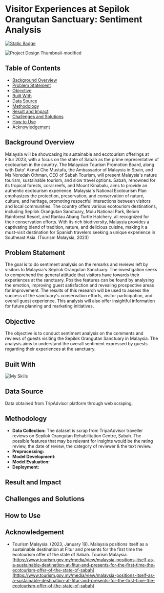 # Visitor Experiences at Sepilok Orangutan Sanctuary: Sentiment Analysis

[![Static Badge](https://img.shields.io/badge/Back_to_Portfolio_Page-red?style=for-the-badge&logo=github&labelColor=black)](https://izzad2413.github.io/nazmirulizzadnassir.github.io/)

![Project Design Thumbnail-modified](https://github.com/user-attachments/assets/d212530f-8549-4570-9a8a-b30e7a00749b)

## Table of Contents 

- [Background Overview](#background-overview)
- [Problem Statement](#problem-statement)
- [Objective](#objective)
- [Built With](#built-with)
- [Data Source](#data-source)
- [Methodology](#methodology)
- [Result and Impact](#result-and-impact)
- [Challenges and Solutions](#challenges-and-solutions)
- [How to Use](#how-to-use)
- [Acknowledgement](#acknowledgement)

## Background Overview

Malaysia will be showcasing its sustainable and ecotourism offerings at Fitur 2023, with a focus on the state of Sabah as the prime representative of ecotourism in the country. The Malaysian Tourism Promotion Board, along with Dato' Akmal Che Mustafa, the Ambassador of Malaysia in Spain, and Ms Noredah Othman, CEO of Sabah Tourism, will present Malaysia's nature tourism, sustainable tourism, and slow travel options. Sabah, renowned for its tropical forests, coral reefs, and Mount Kinabalu, aims to provide an authentic ecotourism experience. Malaysia's National Ecotourism Plan emphasizes the protection, preservation, and conservation of nature, culture, and heritage, promoting respectful interactions between visitors and local communities. The country offers various ecotourism destinations, including Sepilok Orangutan Sanctuary, Mulu National Park, Belum Rainforest Resort, and Rantau Abang Turtle Hatchery, all recognized for their conservation efforts. With its rich biodiversity, Malaysia provides a captivating blend of tradition, nature, and delicious cuisine, making it a must-visit destination for Spanish travelers seeking a unique experience in Southeast Asia. (Tourism Malaysia, 2023)

## Problem Statement

The goal is to do sentiment analysis on the remarks and reviews left by visitors to Malaysia's Sepilok Orangutan Sanctuary. The investigation seeks to comprehend the general attitude that visitors have towards their experiences at the sanctuary. Positive features can be found by analysing the emotion, improving guest satisfaction and revealing prospective areas for improvement. The results of this research will be used to assess the success of the sanctuary's conservation efforts, visitor participation, and overall guest experience. This analysis will also offer insightful information for future planning and marketing initiatives.

## Objective

The objective is to conduct sentiment analysis on the comments and reviews of guests visiting the Sepilok Orangutan Sanctuary in Malaysia. The analysis aims to understand the overall sentiment expressed by guests regarding their experiences at the sanctuary.

## Built With

![My Skills](https://go-skill-icons.vercel.app/api/icons?i=vscode,python,playwright,scikitlearn,nltk&titles=true)


## Data Source
Data obtained from TripAdvisor platform through web scraping. 

## Methodology

- **Data Collection:** The dataset is scrap from TripaAdvisor traveller reviews on Sepilok Orangutan Rehabilitation Centre, Sabah. The possible features that may be relevant for insights would be the rating review, the date of review, the category of reviewer & the text review.
- **Preprocessing:**
- **Model Development:**
- **Model Evaluation:**
- **Deployment:**

## Result and Impact


## Challenges and Solutions


## How to Use


## Acknowledgement

- Tourism Malaysia. (2023, January 19). Malaysia positions itself as a sustainable destination at Fitur and presents for the first time the ecotourism offer of the state of Sabah. Tourism Malaysia. [https://www.tourism.gov.my/media/view/malaysia-positions-itself-as-a-sustainable-destination-at-fitur-and-presents-for-the-first-time-the-ecotourism-offer-of-the-state-of-sabah](https://www.tourism.gov.my/media/view/malaysia-positions-itself-as-a-sustainable-destination-at-fitur-and-presents-for-the-first-time-the-ecotourism-offer-of-the-state-of-sabah)

